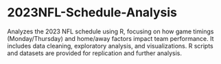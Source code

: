 # 2023NFL-Schedule-Analysis
Analyzes the 2023 NFL schedule using R, focusing on how game timings (Monday/Thursday) and home/away factors impact team performance. It includes data cleaning, exploratory analysis, and visualizations. R scripts and datasets are provided for replication and further analysis.
